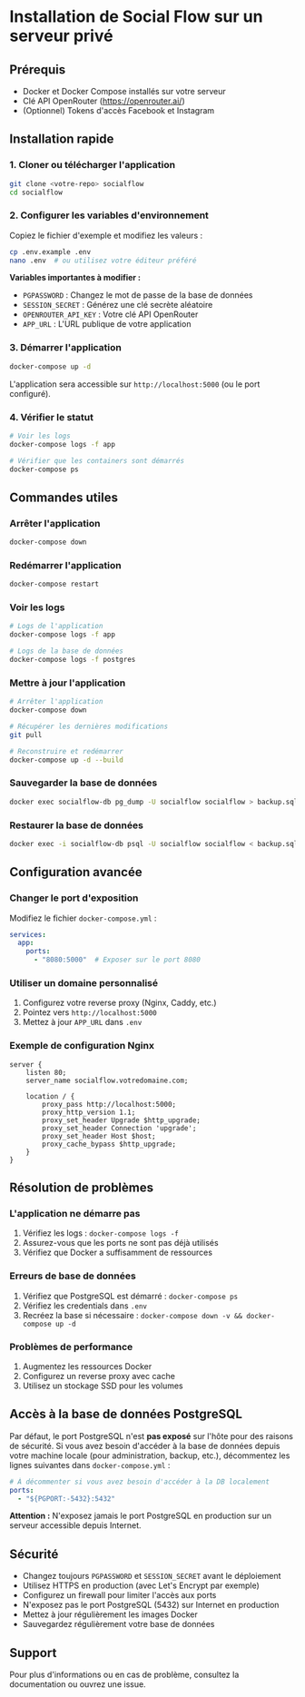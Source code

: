 # Installation de Social Flow sur un serveur privé

## Prérequis

- Docker et Docker Compose installés sur votre serveur
- Clé API OpenRouter (https://openrouter.ai/)
- (Optionnel) Tokens d'accès Facebook et Instagram

## Installation rapide

### 1. Cloner ou télécharger l'application

```bash
git clone <votre-repo> socialflow
cd socialflow
```

### 2. Configurer les variables d'environnement

Copiez le fichier d'exemple et modifiez les valeurs :

```bash
cp .env.example .env
nano .env  # ou utilisez votre éditeur préféré
```

**Variables importantes à modifier :**

- `PGPASSWORD` : Changez le mot de passe de la base de données
- `SESSION_SECRET` : Générez une clé secrète aléatoire
- `OPENROUTER_API_KEY` : Votre clé API OpenRouter
- `APP_URL` : L'URL publique de votre application

### 3. Démarrer l'application

```bash
docker-compose up -d
```

L'application sera accessible sur `http://localhost:5000` (ou le port configuré).

### 4. Vérifier le statut

```bash
# Voir les logs
docker-compose logs -f app

# Vérifier que les containers sont démarrés
docker-compose ps
```

## Commandes utiles

### Arrêter l'application
```bash
docker-compose down
```

### Redémarrer l'application
```bash
docker-compose restart
```

### Voir les logs
```bash
# Logs de l'application
docker-compose logs -f app

# Logs de la base de données
docker-compose logs -f postgres
```

### Mettre à jour l'application
```bash
# Arrêter l'application
docker-compose down

# Récupérer les dernières modifications
git pull

# Reconstruire et redémarrer
docker-compose up -d --build
```

### Sauvegarder la base de données
```bash
docker exec socialflow-db pg_dump -U socialflow socialflow > backup.sql
```

### Restaurer la base de données
```bash
docker exec -i socialflow-db psql -U socialflow socialflow < backup.sql
```

## Configuration avancée

### Changer le port d'exposition

Modifiez le fichier `docker-compose.yml` :

```yaml
services:
  app:
    ports:
      - "8080:5000"  # Exposer sur le port 8080
```

### Utiliser un domaine personnalisé

1. Configurez votre reverse proxy (Nginx, Caddy, etc.)
2. Pointez vers `http://localhost:5000`
3. Mettez à jour `APP_URL` dans `.env`

### Exemple de configuration Nginx

```nginx
server {
    listen 80;
    server_name socialflow.votredomaine.com;

    location / {
        proxy_pass http://localhost:5000;
        proxy_http_version 1.1;
        proxy_set_header Upgrade $http_upgrade;
        proxy_set_header Connection 'upgrade';
        proxy_set_header Host $host;
        proxy_cache_bypass $http_upgrade;
    }
}
```

## Résolution de problèmes

### L'application ne démarre pas

1. Vérifiez les logs : `docker-compose logs -f`
2. Assurez-vous que les ports ne sont pas déjà utilisés
3. Vérifiez que Docker a suffisamment de ressources

### Erreurs de base de données

1. Vérifiez que PostgreSQL est démarré : `docker-compose ps`
2. Vérifiez les credentials dans `.env`
3. Recréez la base si nécessaire : `docker-compose down -v && docker-compose up -d`

### Problèmes de performance

1. Augmentez les ressources Docker
2. Configurez un reverse proxy avec cache
3. Utilisez un stockage SSD pour les volumes

## Accès à la base de données PostgreSQL

Par défaut, le port PostgreSQL n'est **pas exposé** sur l'hôte pour des raisons de sécurité. Si vous avez besoin d'accéder à la base de données depuis votre machine locale (pour administration, backup, etc.), décommentez les lignes suivantes dans `docker-compose.yml` :

```yaml
# À décommenter si vous avez besoin d'accéder à la DB localement
ports:
  - "${PGPORT:-5432}:5432"
```

**Attention :** N'exposez jamais le port PostgreSQL en production sur un serveur accessible depuis Internet.

## Sécurité

- Changez toujours `PGPASSWORD` et `SESSION_SECRET` avant le déploiement
- Utilisez HTTPS en production (avec Let's Encrypt par exemple)
- Configurez un firewall pour limiter l'accès aux ports
- N'exposez pas le port PostgreSQL (5432) sur Internet en production
- Mettez à jour régulièrement les images Docker
- Sauvegardez régulièrement votre base de données

## Support

Pour plus d'informations ou en cas de problème, consultez la documentation ou ouvrez une issue.
